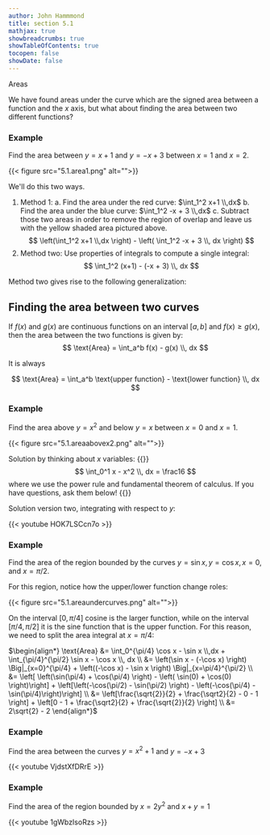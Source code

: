 ```yaml
---
author: John Hammmond
title: section 5.1
mathjax: true
showbreadcrumbs: true
showTableOfContents: true
tocopen: false
showDate: false
---
```


Areas 
<!--more-->

We have found areas under the curve which are the signed area between a function and the $x$ axis, but what about finding the area between two different functions?

### Example

Find the area between $y = x+1$ and $y=-x+3$ between $x=1$ and $x=2$. 

{{< figure src="5.1.area1.png" alt="">}}

We'll do this two ways.

1. Method 1:
   a. Find the area under the red curve:
   $\int_1^2 x+1 \\,dx$ 
   b. Find the area under the blue curve:
   $\int_1^2 -x + 3 \\,dx$
   c. Subtract those two areas in order to remove the region of overlap and leave us with the yellow shaded area pictured above. 
    $$
\left(\int_1^2 x+1 \\,dx \right) - \left( \int_1^2 -x + 3 \\, dx \right)
    $$
2. Method two:
   Use properties of integrals to compute a single integral: 
  $$
\int_1^2 (x+1) - (-x + 3) \\, dx
$$

Method two gives rise to the following generalization: 

## Finding the area between two curves

If $f(x)$ and $g(x)$ are continuous functions on an interval $[a, b]$ and $f(x) \ge g(x)$, then the area between the two functions is given by:
$$
\text{Area} = \int_a^b f(x) - g(x) \\, dx
$$

It is always 

$$
\text{Area} = \int_a^b \text{upper function}  - \text{lower function} \\, dx
$$
### Example 
Find the area above $y=x^2$ and below $y=x$ between $x=0$ and $x=1$. 

{{< figure src="5.1.areaabovex2.png" alt="">}}

Solution by thinking about $x$ variables: 
{{<spoiler>}}
$$
\int_0^1 x - x^2 \\, dx  = \frac16
$$
where we use the power rule and fundamental theorem of calculus. If you have questions, ask them below!
{{</spoiler>}}

Solution version two, integrating with respect to $y$:

{{< youtube HOK7LSCcn7o >}}

### Example 
Find the area of the region bounded by the curves $y=\sin x, y=\cos x, x=0$, and $x=\pi/2$.

For this region, notice how the upper/lower function change roles: 

{{< figure src="5.1.areaundercurves.png" alt="">}}

On the interval $[0, \pi/4]$ cosine is the larger function, while on the interval $[\pi/4, \pi/2]$ it is the sine function that is the upper function. For this reason, we need to split the area integral at $x=\pi/4$: 

$\begin{align*}
\text{Area} &= \int_0^{\pi/4} \cos x - \sin x \\,dx + \int_{\pi/4}^{\pi/2} \sin x - \cos x \\, dx \\
&= \left(\sin x - (-\cos x) \right) \Big|_{x=0}^{\pi/4} + \left((-\cos x) - \sin x \right)  \Big|_{x=\pi/4}^{\pi/2} \\
&= \left[ \left(\sin(\pi/4) + \cos(\pi/4) \right) - \left( \sin(0) + \cos(0) \right)\right] + \left[\left(-\cos(\pi/2) - \sin(\pi/2) \right) - \left(-\cos(\pi/4) - \sin(\pi/4)\right)\right] \\
&= \left[\frac{\sqrt{2}}{2} + \frac{\sqrt2}{2} - 0 - 1 \right] + \left[0 - 1 + \frac{\sqrt2}{2} + \frac{\sqrt{2}}{2} \right] \\
&= 2\sqrt{2} - 2
\end{align*}$

### Example

Find the area between the curves $y=x^2 + 1$ and $y=-x+3$ 

{{< youtube VjdstXfDRrE >}}


### Example 

Find the area of the region bounded by $x=2y^2$ and $x+y = 1$

{{< youtube 1gWbzIsoRzs >}}